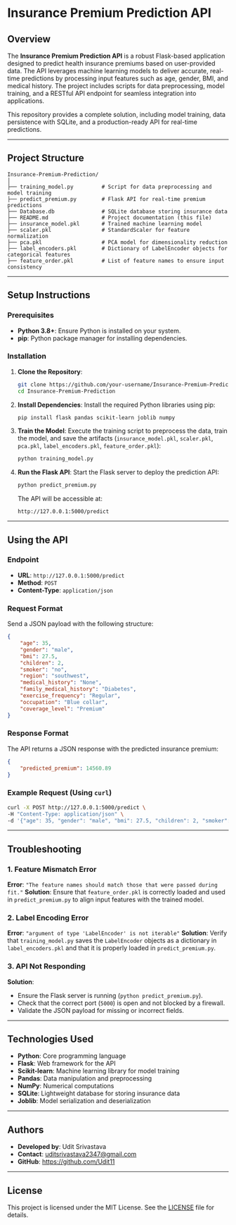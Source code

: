 # Insurance Premium Prediction API

## Overview
The **Insurance Premium Prediction API** is a robust Flask-based application designed to predict health insurance premiums based on user-provided data. The API leverages machine learning models to deliver accurate, real-time predictions by processing input features such as age, gender, BMI, and medical history. The project includes scripts for data preprocessing, model training, and a RESTful API endpoint for seamless integration into applications.

This repository provides a complete solution, including model training, data persistence with SQLite, and a production-ready API for real-time predictions.

---

## Project Structure
```
Insurance-Premium-Prediction/
│
├── training_model.py         # Script for data preprocessing and model training
├── predict_premium.py        # Flask API for real-time premium predictions
├── Database.db               # SQLite database storing insurance data
├── README.md                 # Project documentation (this file)
├── insurance_model.pkl       # Trained machine learning model
├── scaler.pkl                # StandardScaler for feature normalization
├── pca.pkl                   # PCA model for dimensionality reduction
├── label_encoders.pkl        # Dictionary of LabelEncoder objects for categorical features
├── feature_order.pkl         # List of feature names to ensure input consistency
```

---

## Setup Instructions

### Prerequisites
- **Python 3.8+**: Ensure Python is installed on your system.
- **pip**: Python package manager for installing dependencies.

### Installation
1. **Clone the Repository**:
   ```bash
   git clone https://github.com/your-username/Insurance-Premium-Prediction.git
   cd Insurance-Premium-Prediction
   ```

2. **Install Dependencies**:
   Install the required Python libraries using pip:
   ```bash
   pip install flask pandas scikit-learn joblib numpy
   ```

3. **Train the Model**:
   Execute the training script to preprocess the data, train the model, and save the artifacts (`insurance_model.pkl`, `scaler.pkl`, `pca.pkl`, `label_encoders.pkl`, `feature_order.pkl`):
   ```bash
   python training_model.py
   ```

4. **Run the Flask API**:
   Start the Flask server to deploy the prediction API:
   ```bash
   python predict_premium.py
   ```
   The API will be accessible at:
   ```
   http://127.0.0.1:5000/predict
   ```

---

## Using the API

### Endpoint
- **URL**: `http://127.0.0.1:5000/predict`
- **Method**: `POST`
- **Content-Type**: `application/json`

### Request Format
Send a JSON payload with the following structure:
```json
{
    "age": 35,
    "gender": "male",
    "bmi": 27.5,
    "children": 2,
    "smoker": "no",
    "region": "southwest",
    "medical_history": "None",
    "family_medical_history": "Diabetes",
    "exercise_frequency": "Regular",
    "occupation": "Blue collar",
    "coverage_level": "Premium"
}
```

### Response Format
The API returns a JSON response with the predicted insurance premium:
```json
{
    "predicted_premium": 14560.89
}
```

### Example Request (Using `curl`)
```bash
curl -X POST http://127.0.0.1:5000/predict \
-H "Content-Type: application/json" \
-d '{"age": 35, "gender": "male", "bmi": 27.5, "children": 2, "smoker": "no", "region": "southwest", "medical_history": "None", "family_medical_history": "Diabetes", "exercise_frequency": "Regular", "occupation": "Blue collar", "coverage_level": "Premium"}'
```

---

## Troubleshooting

### 1. Feature Mismatch Error
**Error**: `"The feature names should match those that were passed during fit."`
**Solution**: Ensure that `feature_order.pkl` is correctly loaded and used in `predict_premium.py` to align input features with the trained model.

### 2. Label Encoding Error
**Error**: `"argument of type 'LabelEncoder' is not iterable"`
**Solution**: Verify that `training_model.py` saves the `LabelEncoder` objects as a dictionary in `label_encoders.pkl` and that it is properly loaded in `predict_premium.py`.

### 3. API Not Responding
**Solution**:
- Ensure the Flask server is running (`python predict_premium.py`).
- Check that the correct port (`5000`) is open and not blocked by a firewall.
- Validate the JSON payload for missing or incorrect fields.

---

## Technologies Used
- **Python**: Core programming language
- **Flask**: Web framework for the API
- **Scikit-learn**: Machine learning library for model training
- **Pandas**: Data manipulation and preprocessing
- **NumPy**: Numerical computations
- **SQLite**: Lightweight database for storing insurance data
- **Joblib**: Model serialization and deserialization

---

## Authors
- **Developed by**: Udit Srivastava
- **Contact**: [uditsrivastava2347@gmail.com](mailto:uditsrivastava2347@gmail.com)
- **GitHub**: https://github.com/Udit11

---

## License
This project is licensed under the MIT License. See the [LICENSE](LICENSE) file for details.
